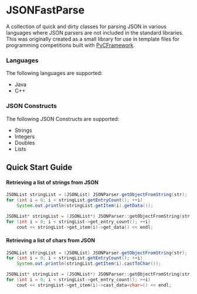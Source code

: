 JSONFastParse
============
A collection of quick and dirty classes for parsing JSON in various languages
where JSON parsers are not included in the standard libraries. This was 
originally created as a small library for use in template files for programming
competitions built with [PyCFramework](https://github.com/brandonio21/pycframework).


### Languages ###
The following languages are supported:  
* Java
* C++


### JSON Constructs ###
The following JSON Constructs are supported:  
* Strings
* Integers
* Doubles
* Lists

Quick Start Guide
-----------------

#### Retrieving a list of strings from JSON ####
```java
JSONList stringList = (JSONList) JSONParser.getObjectFromString(str);
for (int i = 0; i < stringList.getEntryCount(); ++i)
	System.out.println(stringList.getItem(i).getData());
```


```cpp
JSONList* stringList = (JSONList*) JSONParser::getObjectFromString(str);
for (int i = 0; i < stringList->get_entry_count(); ++i)
	cout << stringList->get_item(i)->get_data() << endl;
```


#### Retrieving a list of chars from JSON ####
```java
JSONList stringList = (JSONList) JSONParser.getObjectFromString(str);
for (int i = 0; i < stringList.getEntryCount(); ++i)
	System.out.println(stringList.getItem(i).castToChar());
```


```cpp
JSONList* stringList = (JSONList*) JSONParser::getObjectFromString(str);
for (int i = 0; i < stringList->get_entry_count(); ++i)
	cout << stringList->get_item(i)->cast_data<char>() << endl;
```

